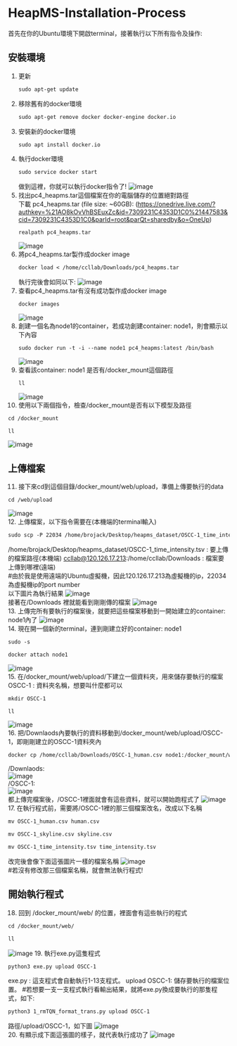 # HeapMS-Installation-Process
首先在你的Ubuntu環境下開啟terminal，接著執行以下所有指令及操作:
## 安裝環境   
1. 更新  
   ```diff
   sudo apt-get update  
   ```
2. 移除舊有的docker環境  
   ```diff
   sudo apt-get remove docker docker-engine docker.io   
   ```
3. 安裝新的docker環境  
   ```diff
   sudo apt install docker.io   
   ```
4. 執行docker環境  
   ```diff
   sudo service docker start    
   ```
   做到這裡，你就可以執行docker指令了!
   ![image](https://github.com/ccllabe/HeapMS-Installation-Process/assets/134360047/b48a5e90-ceec-4df7-a1bd-99485926fb62)
5. 找出pc4_heapms.tar這個檔案在你的電腦儲存的位置絕對路徑  
   下載 pc4_heapms.tar (file size: ~60GB): (https://onedrive.live.com/?authkey=%21AO8kOvVhBSEuxZc&id=7309231C4353D1C0%21447583&cid=7309231C4353D1C0&parId=root&parQt=sharedby&o=OneUp) 
   ```diff
   realpath pc4_heapms.tar    
   ```
   ![image](https://github.com/ccllabe/HeapMS-Installation-Process/assets/134360047/ab24823c-d153-4bde-bd3f-052551412e32)
6. 將pc4_heapms.tar製作成docker image
   ```diff
   docker load < /home/ccllab/Downloads/pc4_heapms.tar    
   ```
   執行完後會如同以下:
   ![image](https://github.com/ccllabe/HeapMS-Installation-Process/assets/134360047/5924ad5e-039a-4f8a-a5f4-6ac92103ce80)
7. 查看pc4_heapms.tar有沒有成功製作成docker image
   ```diff
   docker images   
   ```
   ![image](https://github.com/ccllabe/HeapMS-Installation-Process/assets/134360047/87472e98-b8c2-46c8-8982-98961e8e4051)
8. 創建一個名為node1的container，若成功創建container: node1，則會顯示以下內容
   ```diff
   sudo docker run -t -i --name node1 pc4_heapms:latest /bin/bash   
   ```
   ![image](https://github.com/ccllabe/HeapMS-Installation-Process/assets/134360047/5f5c46d0-6cd5-4927-88c0-40f5b2585503)
9. 查看該container: node1 是否有/docker_mount這個路徑
   ```diff
   ll  
   ```
   ![image](https://github.com/ccllabe/HeapMS-Installation-Process/assets/134360047/e102f704-bc7a-40c3-81e2-8d0de5dd5a49)
10. 使用以下兩個指令，檢查/docker_mount是否有以下模型及路徑
   ```diff
   cd /docker_mount  
   ```
   ```diff
   ll  
   ```
   ![image](https://github.com/ccllabe/HeapMS-Installation-Process/assets/134360047/e6f4fbd7-514a-446f-b29f-e84890187978)
## 上傳檔案  
11. 接下來cd到這個目錄/docker_mount/web/upload，準備上傳要執行的data
   ```diff
   cd /web/upload 
   ```
   ![image](https://github.com/ccllabe/HeapMS-Installation-Process/assets/134360047/d04eeec7-571c-4422-8f27-ee31ab2cdc7d)  
12. 上傳檔案，以下指令需要在(本機端的terminal輸入)
   ```diff
   sudo scp -P 22034 /home/brojack/Desktop/heapms_dataset/OSCC-1_time_intensity.tsv ccllab@120.126.17.213:/home/ccllab/Downloads 
   ```
   /home/brojack/Desktop/heapms_dataset/OSCC-1_time_intensity.tsv : 要上傳的檔案路徑(本機端)
   ccllab@120.126.17.213:/home/ccllab/Downloads : 檔案要上傳到哪裡(遠端)  
   #由於我是使用遠端的Ubuntu虛擬機，因此120.126.17.213為虛擬機的ip，22034為虛擬機ip的port number    
   以下圖片為執行結果
   ![image](https://github.com/ccllabe/HeapMS-Installation-Process/assets/134360047/91ab04fe-538b-4e60-a4bd-14d7660df61e)  
   接著在/Downloads 裡就能看到剛剛傳的檔案
   ![image](https://github.com/ccllabe/HeapMS-Installation-Process/assets/134360047/f19e3815-b42a-441f-9fbb-c107592205d7)  
13. 上傳完所有要執行的檔案後，就要把這些檔案移動到一開始建立的container: node1內了
   ![image](https://github.com/ccllabe/HeapMS-Installation-Process/assets/134360047/3945b14f-09d0-45ec-a8b8-668f9b1d55b2)  
14. 現在開一個新的terminal，連到剛建立好的container: node1
   ```diff
   sudo -s
   ```
   ```diff
   docker attach node1 
   ```
   ![image](https://github.com/ccllabe/HeapMS-Installation-Process/assets/134360047/3653b33a-c497-4f92-a1a9-4c74936dfacb)  
15. 在/docker_mount/web/upload/下建立一個資料夾，用來儲存要執行的檔案
   OSCC-1 : 資料夾名稱，想要叫什麼都可以
   ```diff
   mkdir OSCC-1 
   ```
   ```diff
   ll
   ```
   ![image](https://github.com/ccllabe/HeapMS-Installation-Process/assets/134360047/aacbf30e-8a78-4e07-85cb-7f0c7b11785a)  
16. 把/Downlaods內要執行的資料移動到/docker_mount/web/upload/OSCC-1，即剛剛建立的OSCC-1資料夾內
   ```diff
   docker cp /home/ccllab/Downloads/OSCC-1_human.csv node1:/docker_mount/web/upload/OSCC-1/
   ```
   /Downlaods:  
   ![image](https://github.com/ccllabe/HeapMS-Installation-Process/assets/134360047/e86a7a28-6a2c-4ca8-89c1-4ebc0cdcd663)  
   /OSCC-1:  
   ![image](https://github.com/ccllabe/HeapMS-Installation-Process/assets/134360047/8dc0e968-f4e1-47c1-9a0a-24972585233f)  
   都上傳完檔案後，/OSCC-1裡面就會有這些資料，就可以開始跑程式了
   ![image](https://github.com/ccllabe/HeapMS-Installation-Process/assets/134360047/a03f9a7d-b654-422a-b4e5-31a47f845776)  
17. 在執行程式前，需要將/OSCC-1裡的那三個檔案改名，改成以下名稱
   ```diff
   mv OSCC-1_human.csv human.csv
   ```
   ```diff
   mv OSCC-1_skyline.csv skyline.csv
   ```
   ```diff
   mv OSCC-1_time_intensity.tsv time_intensity.tsv
   ```
   改完後會像下面這張圖片一樣的檔案名稱
   ![image](https://github.com/ccllabe/HeapMS-Installation-Process/assets/134360047/9c3f69d7-0257-4f81-9246-c0215c4d6077)  
   #若沒有修改那三個檔案名稱，就會無法執行程式!  
## 開始執行程式  
18. 回到 /docker_mount/web/ 的位置，裡面會有這些執行的程式
   ```diff
   cd /docker_mount/web/
   ```
   ```diff
   ll
   ```
   ![image](https://github.com/ccllabe/HeapMS-Installation-Process/assets/134360047/2bf42654-be3c-4fde-8d7d-ed5b723bc470)
19. 執行exe.py這隻程式
   ```diff
   python3 exe.py upload OSCC-1
   ```
   exe.py : 這支程式會自動執行1-13支程式。
   upload OSCC-1: 儲存要執行的檔案位置。
   #若想要一支一支程式執行看輸出結果，就將exe.py換成要執行的那隻程式，如下:
   ```diff
   python3 1_rmTQN_format_trans.py upload OSCC-1
   ```
   路徑/upload/OSCC-1，如下圖
   ![image](https://github.com/ccllabe/HeapMS-Installation-Process/assets/134360047/d128d9d2-ed36-4db2-8f5c-56789ea860af)  
20. 有顯示成下面這張圖的樣子，就代表執行成功了
   ![image](https://github.com/ccllabe/HeapMS-Installation-Process/assets/134360047/a0229880-e151-4286-a927-04ff8ce78b11)

